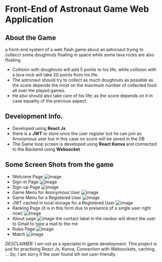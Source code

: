 # Front-End of Astronaut Game Web Application
## About the Game
a front-end system of a web flash game about an astronaut trying to collecct some doughnuts floating in space while some lava rocks are also floating. 
* Collision with doughnuts will add 5 points to his life, while collision with a lava rock will take 20 points from his life. 
* The astronaut should try to collect as much doughnuts as possible as the score depends the most on the maximum number of collected food all over the played games. 
* He also should also take care of his life; as the score depends on it in case equality of the previous aspect.
## Development Info.
* Developed using **React Js**
* there is a **JWT** to store once the user register but he can join as Anonymous user but in this case no score will be saved in the DB
* The Game loop screen is developed using **React Konva** and connected to the Backend using **Websocket**
## Some Screen Shots from the game
* Welcome Page
![image](https://user-images.githubusercontent.com/95547833/218193191-d8f314cd-88f2-4a99-8c59-b0a6cf9f975c.png)
* Sign-in Page
![image](https://user-images.githubusercontent.com/95547833/218194212-2e9bdb3b-86d7-4051-89cf-d3483e431e33.png)
* Sign-up Page
![image](https://user-images.githubusercontent.com/95547833/218194319-b2ff7e78-ce1c-428a-9a76-50a901cac7d5.png)
* Game Menu for Anonymous User
![image](https://user-images.githubusercontent.com/95547833/218194466-99f16d48-2c13-47f9-a556-32923d9989d8.png)
* Game Menu for a Registered User
![image](https://user-images.githubusercontent.com/95547833/218194674-fe1d0c11-1165-410b-b522-6e4628751fa1.png)
* JWT cached in local storage for a Registered User
![image](https://user-images.githubusercontent.com/95547833/218196075-17308d1f-33e7-4e27-8188-8ca7f252ef19.png)
* Ranking Page (it is in this form due to presence of a single user right now)
![image](https://user-images.githubusercontent.com/95547833/218201437-2b6544cc-e033-4000-b0b3-bac27077fe3e.png)
* About page
![image](https://user-images.githubusercontent.com/95547833/218202767-73959bb5-f66b-47e8-9bfd-373fc7c57bac.png)
the contact label in the navbar will direct the user to Gmail to type a mail to the me 
* Rules Page
![image](https://user-images.githubusercontent.com/95547833/218203097-54f0b90b-174f-43d7-8ddd-ca44d7bdcd39.png)
* Match 
![image](https://user-images.githubusercontent.com/95547833/218193044-b91b3d94-8b57-4f86-97ed-02fc8246cb9d.png)

*DESCLAIMER:* 
I am not as a specialist in game development. This project is just for practising React Js, Konva, Connection with Websockets, caching, ... So, I am sorry if the user found sth not user-friendly     
